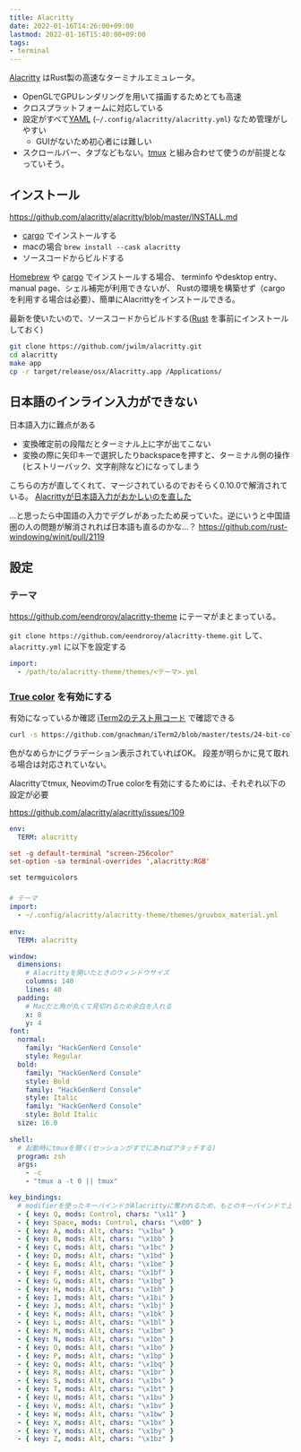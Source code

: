 ```yaml
---
title: Alacritty
date: 2022-01-16T14:26:00+09:00
lastmod: 2022-01-16T15:40:00+09:00
tags:
- terminal
---
```


[Alacritty](https://github.com/alacritty/alacritty) はRust製の高速なターミナルエミュレータ。

* OpenGLでGPUレンダリングを用いて描画するためとても高速
* クロスプラットフォームに対応している
* 設定がすべて[YAML](note/YAML.md) (`~/.config/alacritty/alacritty.yml`) なため管理がしやすい
  * GUIがないため初心者には難しい
* スクロールバー、タブなどもない。[tmux](note/tmux.md) と組み合わせて使うのが前提となっていそう。

## インストール

<https://github.com/alacritty/alacritty/blob/master/INSTALL.md>

* [cargo](note/cargo.md) でインストールする
* macの場合 `brew install --cask alacritty`
* ソースコードからビルドする

[Homebrew](note/Homebrew.md) や [cargo](note/cargo.md) でインストールする場合、 terminfo やdesktop entry、manual page、シェル補完が利用できないが、
Rustの環境を構築せず（cargoを利用する場合は必要）、簡単にAlacrittyをインストールできる。

最新を使いたいので、ソースコードからビルドする([Rust](note/Rust.md) を事前にインストールしておく)

````bash
git clone https://github.com/jwilm/alacritty.git
cd alacritty
make app
cp -r target/release/osx/Alacritty.app /Applications/
````

## 日本語のインライン入力ができない

日本語入力に難点がある

* 変換確定前の段階だとターミナル上に字が出てこない
* 変換の際に矢印キーで選択したりbackspaceを押すと、ターミナル側の操作(ヒストリーバック、文字削除など)になってしまう

こちらの方が直してくれて、マージされているのでおそらく0.10.0で解消されている。
[Alacrittyが日本語入力がおかしいのを直した](https://komi.dev/post/2021-07-20-enabling-ime-in-alacritty/)

…と思ったら中国語の入力でデグレがあったため戻っていた。逆にいうと中国語圏の人の問題が解消されれば日本語も直るのかな…？
<https://github.com/rust-windowing/winit/pull/2119>

## 設定

### テーマ

<https://github.com/eendroroy/alacritty-theme> にテーマがまとまっている。

`git clone https://github.com/eendroroy/alacritty-theme.git` して、 `alacritty.yml` に以下を設定する

````yml
import:
  - /path/to/alacritty-theme/themes/<テーマ>.yml
````

### [True color](note/True%20color.md) を有効にする

有効になっているか確認
[iTerm2のテスト用コード](https://github.com/gnachman/iTerm2/blob/master/tests/24-bit-color.sh) で確認できる

````bash
curl -s https://github.com/gnachman/iTerm2/blob/master/tests/24-bit-color.sh
````

色がなめらかにグラデーション表示されていればOK。
段差が明らかに見て取れる場合は対応されていない。

Alacrittyでtmux, NeovimのTrue colorを有効にするためには、それぞれ以下の設定が必要

<https://github.com/alacritty/alacritty/issues/109>

````yml:$HOME/.config/alacritty/alacritty.yml
env:
  TERM: alacritty
````

````conf:$HOME/.tmux.conf
set -g default-terminal "screen-256color"
set-option -sa terminal-overrides ',alacritty:RGB'
````

````vim:$HOME/.config/nvim/init.vim
set termguicolors
````

### 

````yml:$HOME/.config/alacritty/alacritty.yml
# テーマ
import:
  - ~/.config/alacritty/alacritty-theme/themes/gruvbox_material.yml
  
env:
  TERM: alacritty

window:
  dimensions:
    # Alacrittyを開いたときのウィンドウサイズ
    columns: 140
    lines: 40
  padding:
    # Macだと角が丸くて見切れるため余白を入れる
    x: 8
    y: 4
font:
  normal:
    family: "HackGenNerd Console"
    style: Regular
  bold:
    family: "HackGenNerd Console"
    style: Bold
    family: "HackGenNerd Console"
    style: Italic
    family: "HackGenNerd Console"
    style: Bold Italic
  size: 16.0
  
shell:
  # 起動時にtmuxを開く(セッションがすでにあればアタッチする)
  program: zsh
  args:
    - -c
    - "tmux a -t 0 || tmux"

key_bindings:
  # modifierを使ったキーバインドがAlacrittyに奪われるため、もとのキーバインドで上書きする
  - { key: Q, mods: Control, chars: "\x11" }
  - { key: Space, mods: Control, chars: "\x00" }
  - { key: A, mods: Alt, chars: "\x1ba" }
  - { key: B, mods: Alt, chars: "\x1bb" }
  - { key: C, mods: Alt, chars: "\x1bc" }
  - { key: D, mods: Alt, chars: "\x1bd" }
  - { key: E, mods: Alt, chars: "\x1be" }
  - { key: F, mods: Alt, chars: "\x1bf" }
  - { key: G, mods: Alt, chars: "\x1bg" }
  - { key: H, mods: Alt, chars: "\x1bh" }
  - { key: I, mods: Alt, chars: "\x1bi" }
  - { key: J, mods: Alt, chars: "\x1bj" }
  - { key: K, mods: Alt, chars: "\x1bk" }
  - { key: L, mods: Alt, chars: "\x1bl" }
  - { key: M, mods: Alt, chars: "\x1bm" }
  - { key: N, mods: Alt, chars: "\x1bn" }
  - { key: O, mods: Alt, chars: "\x1bo" }
  - { key: P, mods: Alt, chars: "\x1bp" }
  - { key: Q, mods: Alt, chars: "\x1bq" }
  - { key: R, mods: Alt, chars: "\x1br" }
  - { key: S, mods: Alt, chars: "\x1bs" }
  - { key: T, mods: Alt, chars: "\x1bt" }
  - { key: U, mods: Alt, chars: "\x1bu" }
  - { key: V, mods: Alt, chars: "\x1bv" }
  - { key: W, mods: Alt, chars: "\x1bw" }
  - { key: X, mods: Alt, chars: "\x1bx" }
  - { key: Y, mods: Alt, chars: "\x1by" }
  - { key: Z, mods: Alt, chars: "\x1bz" }

````
